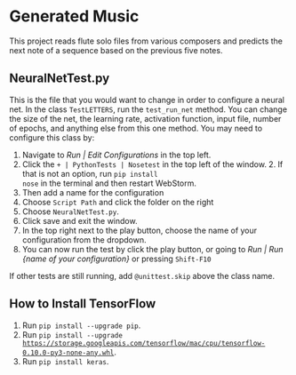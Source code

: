 <h1>Generated Music</h1>
This project reads flute solo files from various composers and predicts the next note of a sequence based on the previous five notes.

<h2>NeuralNetTest.py</h2>
This is the file that you would want to change in order to configure a neural net. In the class
<code>TestLETTERS</code>, run the <code>test_run_net</code> method. You can change the size of the net,
the learning rate, activation function, input file, number of epochs, and anything else
from this one method. You may need to configure this class by:

1. Navigate to <i>Run | Edit Configurations</i> in the top left.
2. Click the <code>+ | PythonTests | Nosetest</code> in the top left of the window.
    2. If that is not an option, run <code>pip install nose</code> in the terminal and then restart WebStorm.
3. Then add a name for the configuration
4. Choose <code>Script Path</code> and click the folder on the right
5. Choose <code>NeuralNetTest.py</code>.
6. Click save and exit the window.
7. In the top right next to the play button, choose the name of your configuration from the dropdown.
8. You can now run the test by click the play button, or going to <i>Run | Run {name of your configuration}</i> or pressing <code>Shift-F10</code>

If other tests are still running, add <code>@unittest.skip</code> above the class name.

<h2> How to Install TensorFlow</h1>

1. Run <code>pip install --upgrade pip</code>.
2. Run <code>pip install --upgrade https://storage.googleapis.com/tensorflow/mac/cpu/tensorflow-0.10.0-py3-none-any.whl</code>.
3. Run <code>pip install keras</code>.